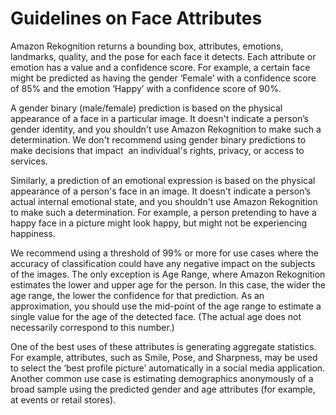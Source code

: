 # Guidelines on Face Attributes<a name="guidance-face-attributes"></a>

Amazon Rekognition returns a bounding box, attributes, emotions, landmarks, quality, and the pose for each face it detects\. Each attribute or emotion has a value and a confidence score\. For example, a certain face might be predicted as having the gender ‘Female’ with a confidence score of 85% and the emotion ‘Happy’ with a confidence score of 90%\.

A gender binary \(male/female\) prediction is based on the physical appearance of a face in a particular image\. It doesn't indicate a person’s gender identity, and you shouldn't use Amazon Rekognition to make such a determination\. We don't recommend using gender binary predictions to make decisions that impact  an individual's rights, privacy, or access to services\. 

Similarly, a prediction of an emotional expression is based on the physical appearance of a person's face in an image\. It doesn't indicate a person’s actual internal emotional state, and you shouldn't use Amazon Rekognition to make such a determination\. For example, a person pretending to have a happy face in a picture might look happy, but might not be experiencing happiness\. 

We recommend using a threshold of 99% or more for use cases where the accuracy of classification could have any negative impact on the subjects of the images\. The only exception is Age Range, where Amazon Rekognition estimates the lower and upper age for the person\. In this case, the wider the age range, the lower the confidence for that prediction\. As an approximation, you should use the mid\-point of the age range to estimate a single value for the age of the detected face\. \(The actual age does not necessarily correspond to this number\.\) 

One of the best uses of these attributes is generating aggregate statistics\. For example, attributes, such as Smile, Pose, and Sharpness, may be used to select the ‘best profile picture’ automatically in a social media application\. Another common use case is estimating demographics anonymously of a broad sample using the predicted gender and age attributes \(for example, at events or retail stores\)\. 